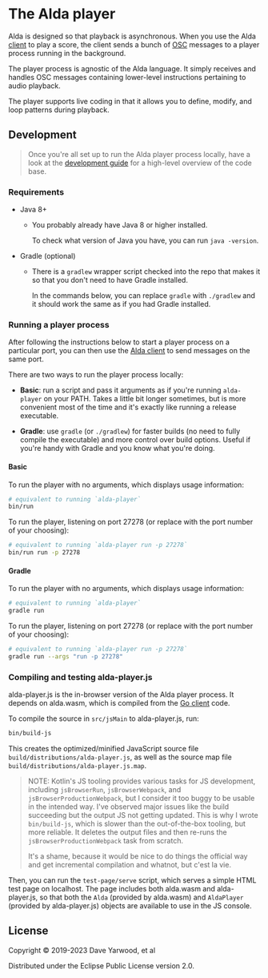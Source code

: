 # The Alda player

Alda is designed so that playback is asynchronous. When you use the Alda
[client](../client) to play a score, the client sends a bunch of
[OSC][osc-page] messages to a player process running in the background.

[osc-page]: http://opensoundcontrol.org

The player process is agnostic of the Alda language. It simply receives and
handles OSC messages containing lower-level instructions pertaining to audio
playback.

The player supports live coding in that it allows you to define, modify, and
loop patterns during playback.

## Development

> Once you're all set up to run the Alda player process locally, have a look at
> the [development guide](./doc/development-guide.md) for a high-level overview
> of the code base.

### Requirements

* Java 8+
  * You probably already have Java 8 or higher installed.

    To check what version of Java you have, you can run `java -version`.

* Gradle (optional)
  * There is a `gradlew` wrapper script checked into the repo that makes it so
    that you don't need to have Gradle installed.

    In the commands below, you can replace `gradle` with `./gradlew` and it
    should work the same as if you had Gradle installed.

### Running a player process

After following the instructions below to start a player process on a particular
port, you can then use the [Alda client](../client) to send messages on the same
port.

There are two ways to run the player process locally:

* **Basic**: run a script and pass it arguments as if you're running
  `alda-player` on your PATH. Takes a little bit longer sometimes, but is more
  convenient most of the time and it's exactly like running a release
  executable.

* **Gradle**: use `gradle` (or `./gradlew`) for faster builds (no need to fully
  compile the executable) and more control over build options. Useful if you're
  handy with Gradle and you know what you're doing.

#### Basic

To run the player with no arguments, which displays usage information:

```bash
# equivalent to running `alda-player`
bin/run
```

To run the player, listening on port 27278 (or replace with the port number of
your choosing):

```bash
# equivalent to running `alda-player run -p 27278`
bin/run run -p 27278
```

#### Gradle

To run the player with no arguments, which displays usage information:

```bash
# equivalent to running `alda-player`
gradle run
```

To run the player, listening on port 27278 (or replace with the port number of
your choosing):

```bash
# equivalent to running `alda-player run -p 27278`
gradle run --args "run -p 27278"
```

### Compiling and testing alda-player.js

alda-player.js is the in-browser version of the Alda player process. It depends
on alda.wasm, which is compiled from the [Go client](../client) code.

To compile the source in `src/jsMain` to alda-player.js, run:

```bash
bin/build-js
```

This creates the optimized/minified JavaScript source file
`build/distributions/alda-player.js`, as well as the source map file
`build/distributions/alda-player.js.map`.

> NOTE: Kotlin's JS tooling provides various tasks for JS development, including
> `jsBrowserRun`, `jsBrowserWebpack`, and `jsBrowserProductionWebpack`, but I
> consider it too buggy to be usable in the intended way. I've observed major
> issues like the build succeeding but the output JS not getting updated. This
> is why I wrote `bin/build-js`, which is slower than the out-of-the-box tooling,
> but more reliable. It deletes the output files and then re-runs the
> `jsBrowserProductionWebpack` task from scratch.
>
> It's a shame, because it would be nice to do things the official way and get
> incremental compilation and whatnot, but c'est la vie.

Then, you can run the `test-page/serve` script, which serves a simple HTML test
page on localhost. The page includes both alda.wasm and alda-player.js, so that
both the `Alda` (provided by alda.wasm) and `AldaPlayer` (provided by
alda-player.js) objects are available to use in the JS console.

## License

Copyright © 2019-2023 Dave Yarwood, et al

Distributed under the Eclipse Public License version 2.0.
